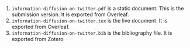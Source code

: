 1. `information-diffusion-on-twitter.pdf` is a static document. This is the submission version. It is exported from Overleaf.
2. `information-diffusion-on-twitter.tex` is the live document. It is exported from Overleaf.
3. `information-diffusion-on-twitter.bib` is the bibliography file. It is exported from Zotero
